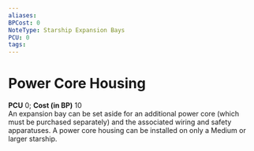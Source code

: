 ```yaml
---
aliases: 
BPCost: 0
NoteType: Starship Expansion Bays
PCU: 0
tags: 
---
```


# Power Core Housing

**PCU** 0; **Cost (in BP)** 10  
An expansion bay can be set aside for an additional power core (which must be purchased separately) and the associated wiring and safety apparatuses. A power core housing can be installed on only a Medium or larger starship.